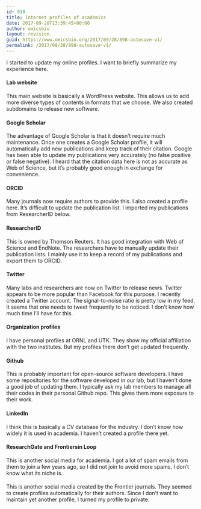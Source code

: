 ```yaml
---
id: 918
title: Internet profiles of academics
date: 2017-09-28T13:39:45+00:00
author: omicsbio
layout: revision
guid: https://www.omicsbio.org/2017/09/28/898-autosave-v1/
permalink: /2017/09/28/898-autosave-v1/
---
```

I started to update my online profiles. I want to briefly summarize my experience here.

#### Lab website

This main website is basically a WordPress website. This allows us to add more diverse types of contents in formats that we choose. We also created subdomains to release new software.

#### Google Scholar

The advantage of Google Scholar is that it doesn&#8217;t require much maintenance. Once one creates a Google Scholar profile, it will automatically add new publications and keep track of their citation. Google has been able to update my publications very accurately (no false positive or false negative). I heard that the citation data here is not as accurate as Web of Science, but it&#8217;s probably good enough in exchange for convenience.

#### ORCID

Many journals now require authors to provide this. I also created a profile here. It&#8217;s difficult to update the publication list. I imported my publications from ResearcherID below.

#### ResearcherID

This is owned by Thomson Reuters. It has good integration with Web of Science and EndNote. The researchers have to manually update their publication lists. I mainly use it to keep a record of my publications and export them to ORCID.

#### Twitter

Many labs and researchers are now on Twitter to release news. Twitter appears to be more popular than Facebook for this purpose. I recently created a Twitter account. The signal-to-noise ratio is pretty low in my feed. It seems that one needs to tweet frequently to be noticed. I don&#8217;t know how much time I&#8217;ll have for this.

#### Organization profiles

I have personal profiles at ORNL and UTK. They show my official affiliation with the two institutes. But my profiles there don&#8217;t get updated frequently.

#### Github

This is probably important for open-source software developers. I have some repositories for the software developed in our lab, but I haven&#8217;t done a good job of updating them. I typically ask my lab members to manage all their codes in their personal Github repo. This gives them more exposure to their work.

#### LinkedIn

I think this is basically a CV database for the industry. I don&#8217;t know how widely it is used in academia. I haven&#8217;t created a profile there yet.

#### ResearchGate and Frontiersin Loop

This is another social media for academia. I got a lot of spam emails from them to join a few years ago, so I did not join to avoid more spams. I don&#8217;t know what its niche is.

#### 

This is another social media created by the Frontier journals. They seemed to create profiles automatically for their authors. Since I don&#8217;t want to maintain yet another profile, I turned my profile to private.